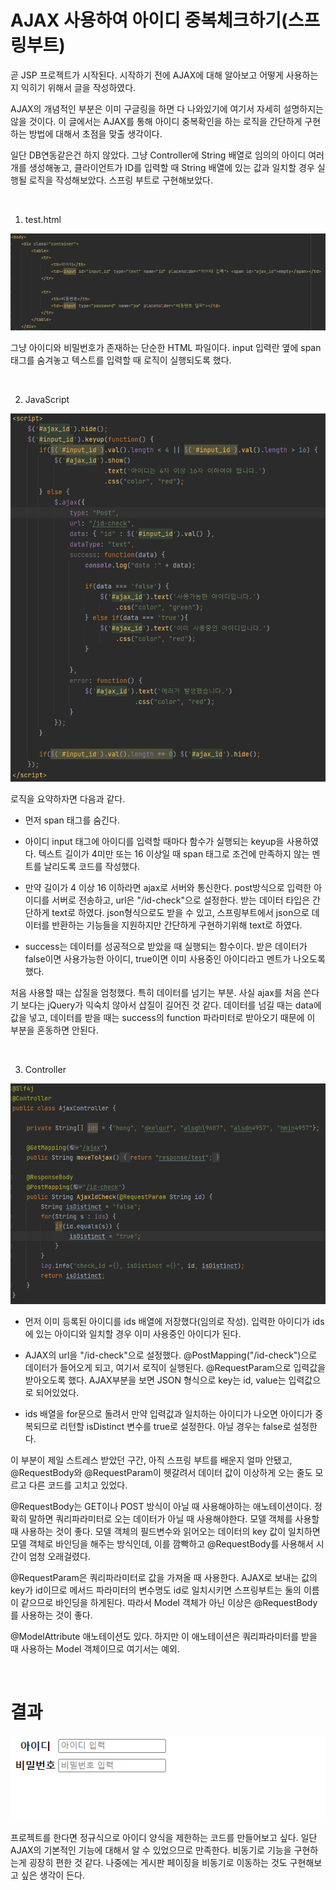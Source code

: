 # AJAX 사용하여 아이디 중복체크하기(스프링부트)

곧 JSP 프로젝트가 시작된다. 시작하기 전에 AJAX에 대해 알아보고 어떻게 사용하는지 익히기 위해서 글을 작성하였다.

AJAX의 개념적인 부분은 이미 구글링을 하면 다 나와있기에 여기서 자세히 설명하지는 않을 것이다. 이 글에서는 AJAX를 통해 아이디 중복확인을 하는 로직을 간단하게 구현하는 방법에 대해서 초점을 맞출 생각이다.

일단 DB연동같은건 하지 않았다. 그냥 Controller에 String 배열로 임의의 아이디 여러 개를 생성해놓고, 클라이언트가 ID를 입력할 때 String 배열에 있는 값과 일치할 경우 실행될 로직을 작성해보았다. 스프링 부트로 구현해보았다.

<br>

1. test.html

![](images/2021-11-07-22-11-41.png)

그냥 아이디와 비밀번호가 존재하는 단순한 HTML 파일이다. input 입력란 옆에 span태그를 숨겨놓고 텍스트를 입력할 때 로직이 실행되도록 했다.

<br>

2. JavaScript

![](images/2021-11-07-22-21-40.png)

로직을 요약하자면 다음과 같다.

- 먼저 span 태그를 숨긴다.

- 아이디 input 태그에 아이디를 입력할 때마다 함수가 실행되는 keyup을 사용하였다. 텍스트 길이가 4미만 또는 16 이상일 때 span 태그로 조건에 만족하지 않는 멘트를 날리도록 코드를 작성했다.

- 만약 길이가 4 이상 16 이하라면 ajax로 서버와 통신한다. post방식으로 입력한 아이디를 서버로 전송하고, url은 "/id-check"으로 설정한다. 받는 데이터 타입은 간단하게 text로 하였다. json형식으로도 받을 수 있고, 스프링부트에서 json으로 데이터를 반환하는 기능들을 지원하지만 간단하게 구현하기위해 text로 하였다.

- success는 데이터를 성공적으로 받았을 때 실행되는 함수이다. 받은 데이터가 false이면 사용가능한 아이디, true이면 이미 사용중인 아이디라고 멘트가 나오도록 했다.

처음 사용할 때는 삽질을 엄청했다. 특히 데이터를 넘기는 부분. 사실 ajax를 처음 쓴다기 보다는 jQuery가 익숙치 않아서 삽질이 길어진 것 같다. 데이터를 넘길 때는 data에 값을 넣고, 데이터를 받을 때는 success의 function 파라미터로 받아오기 때문에 이 부분을 혼동하면 안된다.

<br>

3. Controller

![](images/2021-11-07-22-24-25.png)

- 먼저 이미 등록된 아이디를 ids 배열에 저장했다(임의로 작성). 입력한 아이디가 ids에 있는 아이디와 일치할 경우 이미 사용중인 아이디가 된다.

- AJAX의 url을 "/id-check"으로 설정했다. @PostMapping("/id-check")으로 데이터가 들어오게 되고, 여기서 로직이 실행된다. @RequestParam으로 입력값을 받아오도록 했다. AJAX부분을 보면 JSON 형식으로 key는 id, value는 입력값으로 되어있었다.

- ids 배열을 for문으로 돌려서 만약 입력값과 일치하는 아이디가 나오면 아이디가 중복되므로 리턴할 isDistinct 변수를 true로 설정한다. 아닐 경우는 false로 설정한다.

이 부분이 제일 스트레스 받았던 구간, 아직 스프링 부트를 배운지 얼마 안됐고, @RequestBody와 @RequestParam이 헷갈려서 데이터 값이 이상하게 오는 줄도 모르고 다른 코드를 고치고 있었다.

@RequestBody는 GET이나 POST 방식이 아닐 때 사용해야하는 애노테이션이다. 정확히 말하면 쿼리파라미터로 오는 데이터가 아닐 때 사용해야한다. 모델 객체를 사용할 때 사용하는 것이 좋다. 모델 객체의 필드변수와 읽어오는 데이터의 key 값이 일치하면 모델 객체로 바인딩을 해주는 방식인데, 이를 깜빡하고 @RequestBody를 사용해서 시간이 엄청 오래걸렸다.

@RequestParam은 쿼리파라미터로 값을 가져올 때 사용한다. AJAX로 보내는 값의 key가 id이므로 메서드 파라미터의 변수명도 id로 일치시키면 스프링부트는 둘의 이름이 같으므로 바인딩을 하게된다. 따라서 Model 객체가 아닌 이상은 @RequestBody를 사용하는 것이 좋다.

@ModelAttribute 애노테이션도 있다. 하지만 이 애노테이션은 쿼리파라미터를 받을 때 사용하는 Model 객체이므로 여기서는 예외.

<br>

# 결과

![](images/result.gif)

프로젝트를 한다면 정규식으로 아이디 양식을 제한하는 코드를 만들어보고 싶다. 일단 AJAX의 기본적인 기능에 대해서 알 수 있었으므로 만족한다. 비동기로 기능을 구현하는게 굉장히 편한 것 같다. 나중에는 게시판 페이징을 비동기로 이동하는 것도 구현해보고 싶은 생각이 든다.
